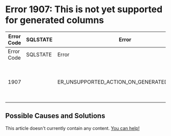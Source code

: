 
# Error 1907: This is not yet supported for generated columns


| Error Code | SQLSTATE | Error | Description |
| --- | --- | --- | --- |
| Error Code | SQLSTATE | Error | Description |
| 1907 |  | ER_UNSUPPORTED_ACTION_ON_GENERATED_COLUMN | This is not yet supported for generated columns |




## Possible Causes and Solutions


This article doesn't currently contain any content. [You can help!](/en/writing-and-editing-knowledge-base-articles/)

